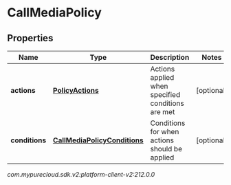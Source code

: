 # CallMediaPolicy


## Properties

| Name | Type | Description | Notes |
| ------------ | ------------- | ------------- | ------------- |
| **actions** | [**PolicyActions**](PolicyActions) | Actions applied when specified conditions are met |  [optional] |
| **conditions** | [**CallMediaPolicyConditions**](CallMediaPolicyConditions) | Conditions for when actions should be applied |  [optional] |




_com.mypurecloud.sdk.v2:platform-client-v2:212.0.0_
